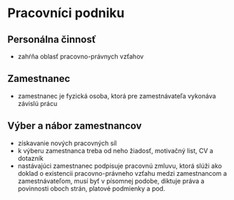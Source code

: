 # Pracovníci podniku
## Personálna činnosť
- zahŕňa oblasť pracovno-právnych vzťahov
## Zamestnanec
- zamestnanec je fyzická osoba, ktorá pre zamestnávateľa vykonáva závislú prácu
## Výber a nábor zamestnancov
- získavanie nových pracovných síl
- k výberu zamestnanca treba od neho žiadosť, motivačný list, CV a dotazník
- nastávajúci zamestnanec podpisuje pracovnú zmluvu, ktorá slúži ako doklad o existencii pracovno-právneho vzťahu medzi zamestnancom a zamestnávateľom, musí byť v písomnej podobe, diktuje práva a povinnosti oboch strán, platové podmienky a pod.
